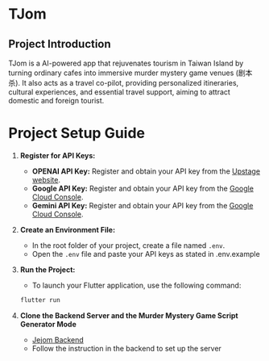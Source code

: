 # TJom

## Project Introduction

TJom is a AI-powered app that rejuvenates tourism in Taiwan Island by turning ordinary cafes into immersive murder mystery game venues (剧本杀). It also acts as a travel co-pilot, providing personalized itineraries, cultural experiences, and essential travel support, aiming to attract domestic and foreign tourist.

# Project Setup Guide

1. **Register for API Keys:**
   - **OPENAI API Key:** Register and obtain your API key from the [Upstage website](https://www.upstage.com).
   - **Google API Key:** Register and obtain your API key from the [Google Cloud Console](https://console.cloud.google.com).
   - **Gemini API Key:** Register and obtain your API key from the [Google Cloud Console](https://aistudio.google.com/app/apikey).

2. **Create an Environment File:**
   - In the root folder of your project, create a file named `.env`.
   - Open the `.env` file and paste your API keys as stated in .env.example

3. **Run the Project:**
   - To launch your Flutter application, use the following command:

   ```bash
   flutter run
   ```

4. **Clone the Backend Server and the Murder Mystery Game Script Generator Mode**
   - [Jejom Backend](https://github.com/gohyixian/TJom)
   - Follow the instruction in the backend to set up the server
